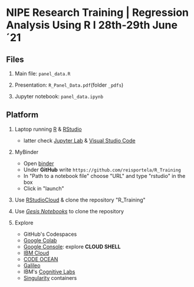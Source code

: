 # NIPE Research Training | Regression Analysis Using R I 28th-29th June´21

## Files

1. Main file: `panel_data.R`

2. Presentation: `R_Panel_Data.pdf`(folder `_pdfs`)

3. Jupyter notebook: `panel_data.ipynb`

## Platform

1. Laptop running [R](https://cran.r-project.org/) & [RStudio](https://www.rstudio.com/)

    - latter check [Jupyter Lab](https://jupyter.org/) & [Visual Studio Code](https://code.visualstudio.com/)

2. MyBinder

    - Open [binder](https://mybinder.org/)
    - Under **GitHub** write `https://github.com/reisportela/R_Training`
    - In "Path to a notebook file" choose "URL" and type "rstudio" in the box
    - Click in "launch"


3. Use [RStudioCloud](https://rstudio.cloud/) & clone the repository "R_Training"

4. Use *[Gesis Notebooks](https://notebooks.gesis.org/)* to clone the repository

5. Explore
    
    - GitHub's Codespaces
    - [Google Colab](https://colab.research.google.com/)
    - [Google Console](https://console.cloud.google.com/): explore **CLOUD SHELL**
    - [IBM Cloud](https://cloud.ibm.com/)
    - [CODE OCEAN](https://codeocean.com/)
    - [Galileo](https://app.galileoapp.io/)
    - IBM's [Cognitive Labs](https://labs.cognitiveclass.ai/)
    - [Singularity](https://sylabs.io/) containers